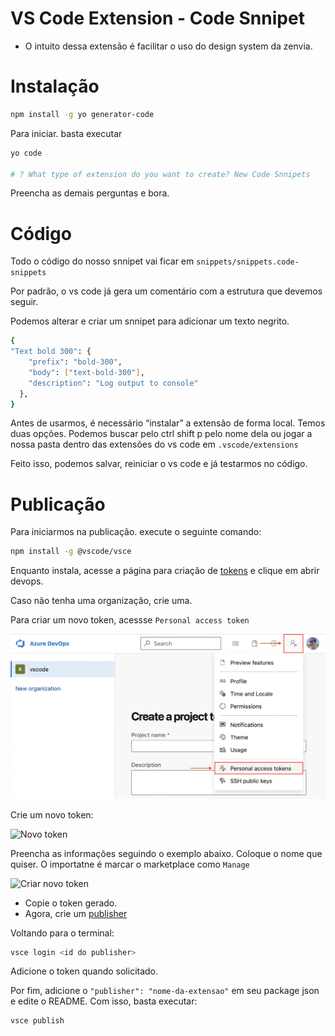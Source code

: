 # VS Code Extension - Code Snnipet

- O intuito dessa extensão é facilitar o uso do design system da zenvia.

# Instalação

```bash
npm install -g yo generator-code
```

Para iniciar. basta executar

```bash
yo code

# ? What type of extension do you want to create? New Code Snnipets
```

Preencha as demais perguntas e bora.

# Código

Todo o código do nosso snnipet vai ficar em `snippets/snippets.code-snippets`

Por padrão, o vs code já gera um comentário com a estrutura que devemos seguir.

Podemos alterar e criar um snnipet para adicionar um texto negrito.

```bash
{
"Text bold 300": {
    "prefix": "bold-300",
    "body": ["text-bold-300"],
    "description": "Log output to console"
  },
}
```

Antes de usarmos, é necessário “instalar” a extensão de forma local. Temos duas opções. Podemos buscar pelo ctrl shift p pelo nome dela ou jogar a nossa pasta dentro das extensões do vs code em `.vscode/extensions`

Feito isso, podemos salvar, reiniciar o vs code e já testarmos no código.

# Publicação

Para iniciarmos na publicação. execute o seguinte comando:

```bash
npm install -g @vscode/vsce
```

Enquanto instala, acesse a página para criação de [tokens](https://learn.microsoft.com/en-us/azure/devops/organizations/accounts/use-personal-access-tokens-to-authenticate?view=azure-devops&tabs=Windows) e clique em abrir devops.

Caso não tenha uma organização, crie uma.

Para criar um novo token, acessse `Personal access token`

![Personal token](https://github.com/LeoGonzaga/design-system-vs-code-extension/blob/main/assets/personal_token.png)

Crie um novo token:

![Novo token]()

Preencha as informações seguindo o exemplo abaixo. Coloque o nome que quiser. O importatne é marcar o marketplace como `Manage`

![Criar novo token]()

- Copie o token gerado.
- Agora, crie um [publisher](https://marketplace.visualstudio.com/manage/)

Voltando para o terminal:

```bash
vsce login <id do publisher>
```

Adicione o token quando solicitado.

Por fim, adicione o `"publisher": "nome-da-extensao"` em seu package json e edite o README. Com isso, basta executar:

```bash
vsce publish
```
